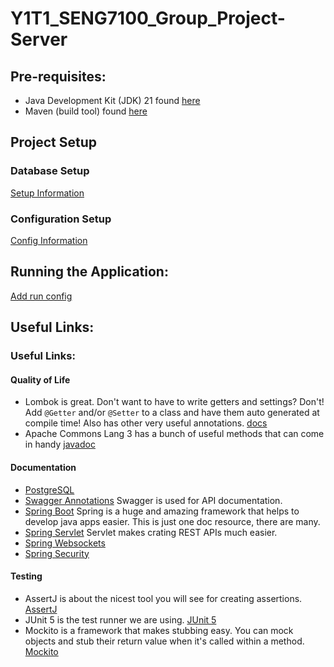 # Y1T1_SENG7100_Group_Project-Server

## Pre-requisites:
- Java Development Kit (JDK) 21 found [here](https://adoptium.net/temurin/releases/?os=windows)
- Maven (build tool) found [here](https://maven.apache.org/download.cgi)

## Project Setup
### Database Setup
[Setup Information](docs/postgresql-setup.md)
### Configuration Setup
[Config Information](docs/config-setup.md)

## Running the Application:
[Add run config](docs/run-config.md)


## Useful Links:
### Useful Links:
#### Quality of Life
- Lombok is great. Don't want to have to write getters and settings? Don't! Add `@Getter` and/or `@Setter` to a class and have them auto generated at compile time! Also has other very useful annotations. [docs](https://projectlombok.org/features/)
- Apache Commons Lang 3 has a bunch of useful methods that can come in handy [javadoc](https://javadoc.io/doc/org.apache.commons/commons-lang3/3.10/overview-summary.html)
#### Documentation
- [PostgreSQL](https://www.postgresql.org/docs/16/index.html)
- [Swagger Annotations](https://github.com/swagger-api/swagger-core/wiki/Swagger-2.X---Annotations) Swagger is used for API documentation.
- [Spring Boot](https://docs.spring.io/spring-boot/index.html) Spring is a huge and amazing framework that helps to develop java apps easier. This is just one doc resource, there are many.
- [Spring Servlet](https://docs.spring.io/spring-boot/reference/web/servlet.html) Servlet makes crating REST APIs much easier.
- [Spring Websockets](https://www.baeldung.com/websockets-spring)
- [Spring Security](https://docs.spring.io/spring-security/reference/servlet/index.html)
#### Testing
- AssertJ is about the nicest tool you will see for creating assertions. [AssertJ](https://assertj.github.io/doc/)
- JUnit 5 is the test runner we are using. [JUnit 5](https://junit.org/junit5/docs/current/user-guide/)
- Mockito is a framework that makes stubbing easy. You can mock objects and stub their return value when it's called within a method. [Mockito](https://site.mockito.org/)